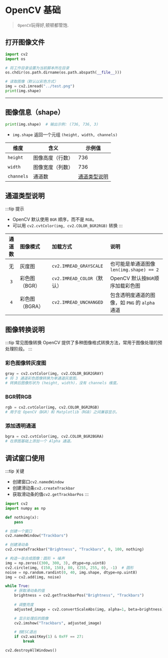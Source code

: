 # OpenCV 基础

> `OpenCV`玩得好,顿顿都管饱.

## 打开图像文件

```python
import cv2
import os

# 将工作目录设置为当前脚本所在目录
os.chdir(os.path.dirname(os.path.abspath(__file__)))

# 读取图像（默认以彩色方式）
img = cv2.imread("../test.png")
print(img.shape)
```

---

## 图像信息（shape）

```python
print(img.shape)  # 输出示例: (736, 736, 3)
```

- `img.shape` 返回一个元组 `(height, width, channels)`
  
| 维度       | 含义            | 示例值  |
|------------|-----------------|---------|
| `height`   | 图像高度（行数）| 736     |
| `width`    | 图像宽度（列数）| 736     |
| `channels` | 通道数          | [通道类型说明](#通道类型说明)  |

## 通道类型说明

:::tip 提示
- OpenCV 默认使用 `BGR` 顺序，而不是 `RGB`。
- 可以用 `cv2.cvtColor(img, cv2.COLOR_BGR2RGB)` 转换
:::

| 通道数 | 图像模式 | 加载方式 | 说明 |
| :----: |:--------| :--- |:-----|
| 无 | 灰度图 | `cv2.IMREAD_GRAYSCALE` | 也可能是单通道图像`len(img.shape) == 2`|
| `3` | 彩色图（BGR） | `cv2.IMREAD_COLOR`（默认）| OpenCV 默认按`BGR`顺序加载彩色图 |
| `4` | 彩色图（BGRA）| `cv2.IMREAD_UNCHANGED` | 包含透明度通道的图像，如 `PNG` 的 `alpha` 通道 |


## 图像转换说明
:::tip 常见图像转换 
OpenCV 提供了多种图像格式转换方法，常用于图像处理的预处理阶段。 
:::

### 彩色图像转灰度图

```python
gray = cv2.cvtColor(img, cv2.COLOR_BGR2GRAY)
# 将 3 通道彩色图像转换为单通道灰度图。
# 转换后图像形状为 (height, width)，没有 channels 维度。
```

### BGR转RGB

```python
rgb = cv2.cvtColor(img, cv2.COLOR_BGR2RGB)
# 用于在 OpenCV（BGR）和 Matplotlib（RGB）之间兼容显示。
```

### 添加透明通道

```python
bgra = cv2.cvtColor(img, cv2.COLOR_BGR2BGRA)
# 在原图基础上添加一个 Alpha 通道。
```


## 调试窗口使用

:::tip 关键
- 创建窗口`cv2.namedWindow`
- 创建滑动条`cv2.createTrackbar`
- 获取滑动条的值`cv2.getTrackbarPos`
:::

```python
import cv2
import numpy as np

def nothing(x):
    pass

# 创建一个窗口
cv2.namedWindow("Trackbars")

# 创建滑动条
cv2.createTrackbar("Brightness", "Trackbars", 0, 100, nothing)

# 构造一张合成图像：圆形 + 噪声
img = np.zeros((300, 300, 3), dtype=np.uint8)
cv2.circle(img, (150, 150), 80, (255, 255, 0), -1)  # 圆形
noise = np.random.randint(0, 40, img.shape, dtype=np.uint8)
img = cv2.add(img, noise)

while True:
    # 获取滑动条的值
    brightness = cv2.getTrackbarPos("Brightness", "Trackbars")
    
    # 调整亮度
    adjusted_image = cv2.convertScaleAbs(img, alpha=1, beta=brightness)

    # 显示处理后的图像
    cv2.imshow("Trackbars", adjusted_image)

    # 按ESC退出
    if cv2.waitKey(1) & 0xFF == 27:
        break

cv2.destroyAllWindows()
```
